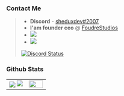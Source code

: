 ### Contact Me

> - **Discord** - [sheduxdev#2007](https://discordapp.com/users/458172960675594251)
> - **I'am founder ceo** @ [FoudreStudios](https://github.com/FoudreStudios)
> - ![](https://img.shields.io/github/followers/sheduxdev?style=flat&label=Followers)
> - ![](https://komarev.com/ghpvc/?username=sheduxdev&label=Profile%20views&color=0e75b6&style=flat)
> 
> [![Discord Status](https://lanyard.cnrad.dev/api/458172960675594251)](https://discord.com/channels/@me/458172960675594251)

### Github Stats

<table border="0" align="center">
    <tr border="0">
        <td width="50%" align="center">
            <img align="center"; src="https://github-readme-stats.vercel.app/api?username=sheduxdev&theme=onedark&show_icons=true&count_private=true" />
            <img src="https://github-readme-streak-stats.herokuapp.com/?user=sheduxdev&theme=dark&hide_border=true" />
        </td>
        <td width="50%" align="center">
            <img align="center"; width=100%; src="https://github-readme-stats.vercel.app/api/top-langs/?username=sheduxdev&show_icons=true&layout=compact&theme=dark" />
        </td>
    </tr>
</table>

<br />
